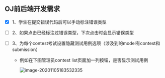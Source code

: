 ## OJ前后端开发需求

- [x] 1、学生在提交错误代码后可以手动标注错误类型

- [ ] 2、如果点击已经标注过错误类型，下次点击时会显示错误类型

- [ ] 3、为每个contest考试设置隐藏测试用例选项（涉及到的model有contest和submission）

  * 例如在下图管理员contest list页面加一列按钮，是否显示测试用例

    ![image-20201105183532335](C:\Users\14521\AppData\Roaming\Typora\typora-user-images\image-20201105183532335.png)

  